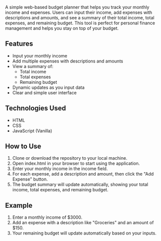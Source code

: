 A simple web-based budget planner that helps you track your monthly income and expenses. Users can input their income, add expenses with descriptions and amounts, and see a summary of their total income, total expenses, and remaining budget. This tool is perfect for personal finance management and helps you stay on top of your budget.

## Features
- Input your monthly income
- Add multiple expenses with descriptions and amounts
- View a summary of:
  - Total income
  - Total expenses
  - Remaining budget
- Dynamic updates as you input data
- Clear and simple user interface

## Technologies Used
- HTML
- CSS
- JavaScript (Vanilla)

## How to Use
1. Clone or download the repository to your local machine.
2. Open index.html in your browser to start using the application.
3. Enter your monthly income in the income field.
4. For each expense, add a description and amount, then click the "Add Expense" button.
5. The budget summary will update automatically, showing your total income, total expenses, and remaining budget.

## Example

1. Enter a monthly income of $3000.
2. Add an expense with a description like "Groceries" and an amount of $150.
3. Your remaining budget will update automatically based on your inputs.
